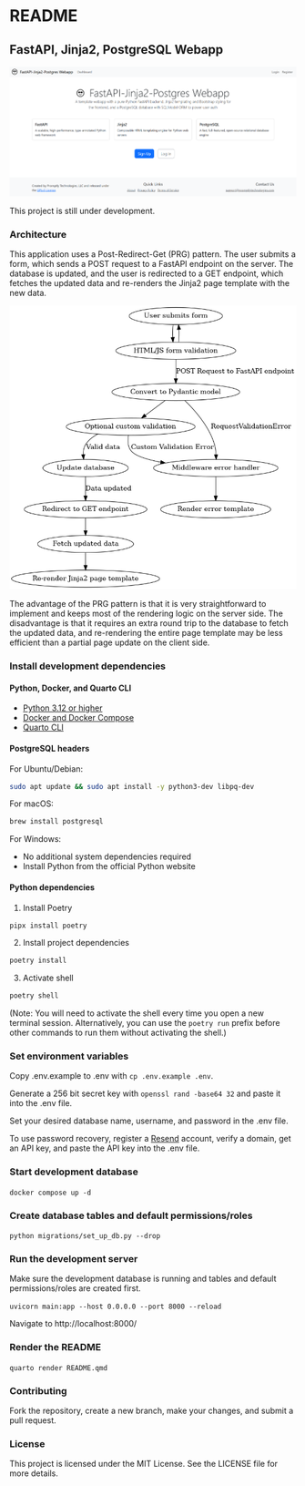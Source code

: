 # README


## FastAPI, Jinja2, PostgreSQL Webapp

![Screenshot of homepage](static/Screenshot.png)

This project is still under development.

### Architecture

This application uses a Post-Redirect-Get (PRG) pattern. The user
submits a form, which sends a POST request to a FastAPI endpoint on the
server. The database is updated, and the user is redirected to a GET
endpoint, which fetches the updated data and re-renders the Jinja2 page
template with the new data.

![Webapp Flow](static/webapp_flow.png)

The advantage of the PRG pattern is that it is very straightforward to
implement and keeps most of the rendering logic on the server side. The
disadvantage is that it requires an extra round trip to the database to
fetch the updated data, and re-rendering the entire page template may be
less efficient than a partial page update on the client side.

### Install development dependencies

#### Python, Docker, and Quarto CLI

- [Python 3.12 or higher](https://www.python.org/downloads/)
- [Docker and Docker Compose](https://docs.docker.com/get-docker/)
- [Quarto CLI](https://quarto.org/docs/get-started/)

#### PostgreSQL headers

For Ubuntu/Debian:

``` bash
sudo apt update && sudo apt install -y python3-dev libpq-dev
```

For macOS:

``` bash
brew install postgresql
```

For Windows:

- No additional system dependencies required
- Install Python from the official Python website

#### Python dependencies

1.  Install Poetry

``` bash
pipx install poetry
```

2.  Install project dependencies

``` bash
poetry install
```

3.  Activate shell

``` bash
poetry shell
```

(Note: You will need to activate the shell every time you open a new
terminal session. Alternatively, you can use the `poetry run` prefix
before other commands to run them without activating the shell.)

### Set environment variables

Copy .env.example to .env with `cp .env.example .env`.

Generate a 256 bit secret key with `openssl rand -base64 32` and paste
it into the .env file.

Set your desired database name, username, and password in the .env file.

To use password recovery, register a [Resend](https://resend.com/)
account, verify a domain, get an API key, and paste the API key into the
.env file.

### Start development database

`docker compose up -d`

### Create database tables and default permissions/roles

`python migrations/set_up_db.py --drop`

### Run the development server

Make sure the development database is running and tables and default
permissions/roles are created first.

`uvicorn main:app --host 0.0.0.0 --port 8000 --reload`

Navigate to http://localhost:8000/

### Render the README

`quarto render README.qmd`

### Contributing

Fork the repository, create a new branch, make your changes, and submit
a pull request.

### License

This project is licensed under the MIT License. See the LICENSE file for
more details.
